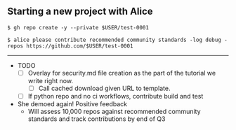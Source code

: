 ## Starting a new project with Alice

```console
$ gh repo create -y --private $USER/test-0001
```

```console
$ alice please contribute recommended community standards -log debug -repos https://github.com/$USER/test-0001
```

---


- TODO
  - [ ] Overlay for security.md file creation as the part of the tutorial we write right now.
    - [ ] Call cached download given URL to template.
  - [ ] If python repo and no ci workflows, contribute build and test
- She demoed again! Positive feedback
  - Will assess 10,000 repos against recommended community standards and track contributions by end of Q3